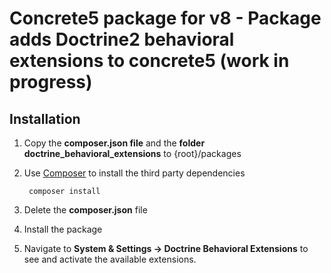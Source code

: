 Concrete5 package for v8 - Package adds Doctrine2 behavioral extensions to concrete5 (work in progress)
======

Installation
------------------

1. Copy the **composer.json file** and the **folder doctrine_behavioral_extensions** to {root}/packages
2. Use [Composer](https://getcomposer.org/) to install the third party dependencies

        composer install

4. Delete the **composer.json** file
5. Install the package
6. Navigate to **System & Settings -> Doctrine Behavioral Extensions** to see and activate the available extensions.

